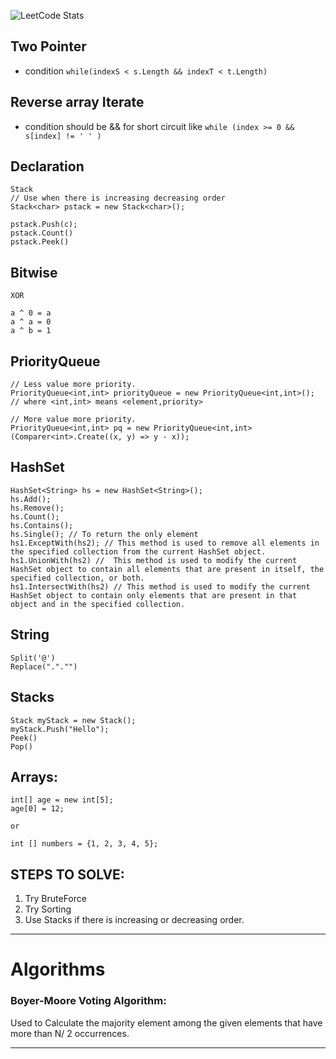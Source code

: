 ![LeetCode Stats](https://leetcard.jacoblin.cool/varunve?theme=dark&font=Stylish)

## Two Pointer
- condition `while(indexS < s.Length && indexT < t.Length) `


## Reverse array Iterate
- condition should be && for short circuit like `while (index >= 0 && s[index] != ' ' )`

## Declaration


    Stack
    // Use when there is increasing decreasing order
    Stack<char> pstack = new Stack<char>();

    pstack.Push(c);
    pstack.Count()
    pstack.Peek()

## Bitwise

    XOR

    a ^ 0 = a
    a ^ a = 0
    a ^ b = 1

## PriorityQueue

    // Less value more priority.
    PriorityQueue<int,int> priorityQueue = new PriorityQueue<int,int>(); // where <int,int> means <element,priority>

    // More value more priority.
    PriorityQueue<int,int> pq = new PriorityQueue<int,int>(Comparer<int>.Create((x, y) => y - x));






## HashSet

    HashSet<String> hs = new HashSet<String>();
    hs.Add();
    hs.Remove();
    hs.Count();
    hs.Contains();
    hs.Single(); // To return the only element
    hs1.ExceptWith(hs2); // This method is used to remove all elements in the specified collection from the current HashSet object.
    hs1.UnionWith(hs2) //  This method is used to modify the current HashSet object to contain all elements that are present in itself, the specified collection, or both.
    hs1.IntersectWith(hs2) // This method is used to modify the current HashSet object to contain only elements that are present in that object and in the specified collection.

## String

    Split('@')
    Replace("."."")

## Stacks

    Stack myStack = new Stack();
    myStack.Push("Hello");
    Peek()
    Pop()

## Arrays:

    int[] age = new int[5];
    age[0] = 12;

    or

    int [] numbers = {1, 2, 3, 4, 5};


## STEPS TO SOLVE:

1) Try BruteForce
2) Try Sorting
3) Use Stacks if there is increasing or decreasing order.


<hr/>

# Algorithms

### Boyer-Moore Voting Algorithm:

Used to Calculate the majority element among the given elements that have more than N/ 2 occurrences.

<hr/>
